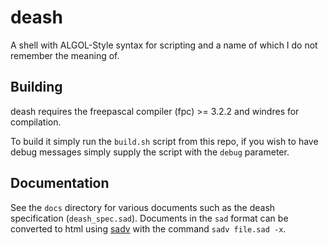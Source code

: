 # deash
A shell with ALGOL-Style syntax for scripting and a name of which I do not remember the meaning of.

## Building
deash requires the freepascal compiler (fpc) >= 3.2.2 and windres for compilation.

To build it simply run the `build.sh` script from this repo, if you wish to have debug messages simply supply the script with the `debug` parameter.

## Documentation
See the `docs` directory for various documents such as the deash specification (`deash_spec.sad`).
Documents in the `sad` format can be converted to html using [sadv](https://github.com/FelixEcker/sad) with the command `sadv file.sad -x`.

